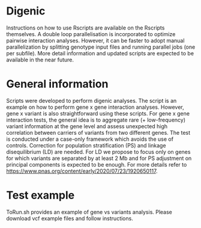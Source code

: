 # Digenic

Instructions on how to use Rscripts are available on the Rscripts themselves. 
A double loop parallelisation is incorporated to optimize pairwise interaction analyses. 
However, it can be faster to adopt manual parallelization by splitting genotype input files and running parallel jobs (one per subfile). 
More detail information and updated scripts are expected to be available in the near future.


# General information

Scripts were developed to perform digenic analyses. The script is an example on how to perform gene x gene interaction analyses. However, gene x variant is also straightforward using these scripts. 
For gene x gene interaction tests, the general idea is to aggregate rare (+ low-frequency) variant information at the gene level and assess unexpected high correlation between carriers of variants from two different genes. The test is conducted under a case-only framework which avoids the use of controls. Correction for population stratification (PS) and linkage disequilibrium (LD) are needed. For LD we propose to focus only on genes for which variants are separated by at least 2 Mb and for PS adjustment on principal components is expected to be enough. For more details refer to https://www.pnas.org/content/early/2020/07/23/1920650117.

# Test example

ToRun.sh provides an example of gene vs variants analysis. Please download vcf example files and follow instructions.
